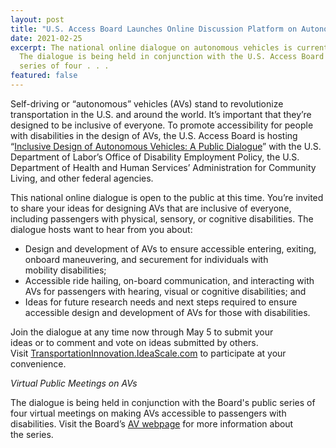 ```yaml
---
layout: post
title: "U.S. Access Board Launches Online Discussion Platform on Autonomous Vehicles "
date: 2021-02-25
excerpt: The national online dialogue on autonomous vehicles is currently open.
  The dialogue is being held in conjunction with the U.S. Access Board's public
  series of four . . .
featured: false
---
```

Self-driving or “autonomous” vehicles (AVs) stand to revolutionize transportation in the U.S. and around the world. It’s important that they’re designed to be inclusive of everyone. To promote accessibility for people with disabilities in the design of AVs, the U.S. Access Board is hosting “[Inclusive Design of Autonomous Vehicles: A Public Dialogue](https://transportationinnovation.ideascale.com/a/index#active-dialogues%22%20HYPERLINK%20%22https://transportationinnovation.ideascale.com/a/index#active-dialogues)” with the U.S. Department of Labor’s Office of Disability Employment Policy, the U.S. Department of Health and Human Services’ Administration for Community Living, and other federal agencies. 

This national online dialogue is open to the public at this time. You’re invited to share your ideas for designing AVs that are inclusive of everyone, including passengers with physical, sensory, or cognitive disabilities. The dialogue hosts want to hear from you about: 

* Design and development of AVs to ensure accessible entering, exiting, onboard maneuvering, and securement for individuals with mobility disabilities; 
* Accessible ride hailing, on-board communication, and interacting with AVs for passengers with hearing, visual or cognitive disabilities; and 
* Ideas for future research needs and next steps required to ensure accessible design and development of AVs for those with disabilities.  

Join the dialogue at any time now through May 5 to submit your ideas or to comment and vote on ideas submitted by others. Visit [TransportationInnovation.IdeaScale.com](https://transportationinnovation.ideascale.com/a/index%22%20HYPERLINK%20%22https://transportationinnovation.ideascale.com/a/index) to participate at your convenience.  

*Virtual Public Meetings on AVs* 

The dialogue is being held in conjunction with the Board's public series of four virtual meetings on making AVs accessible to passengers with disabilities. Visit the Board’s [AV webpage](https://www.access-board.gov/av/) for more information about the series.